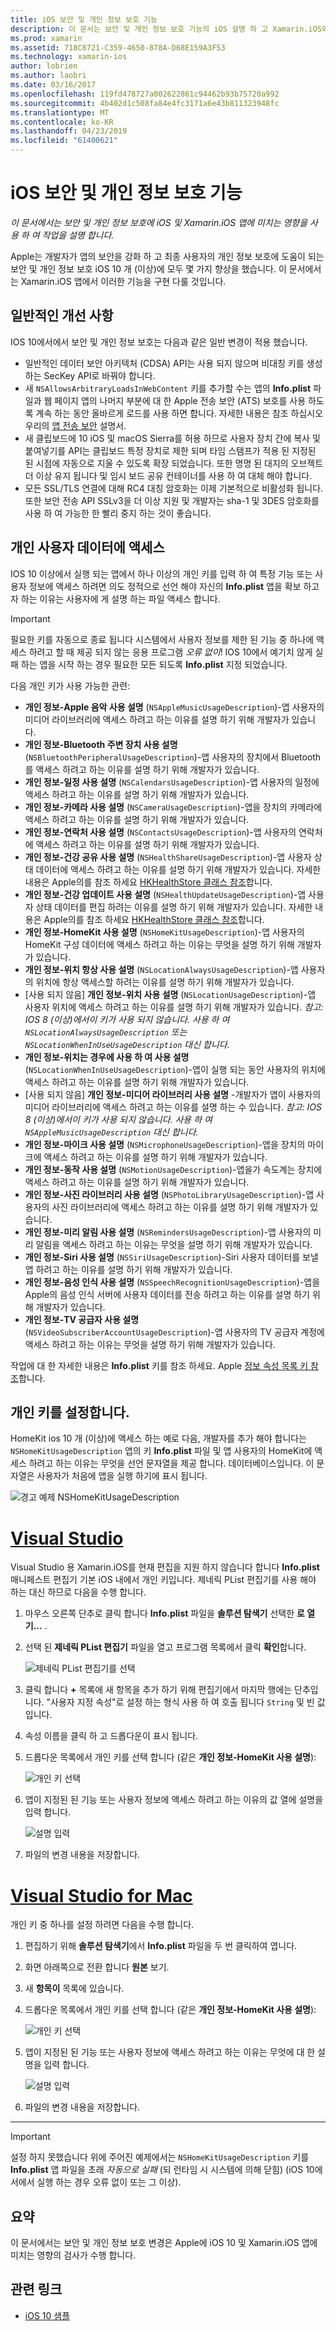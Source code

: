```yaml
---
title: iOS 보안 및 개인 정보 보호 기능
description: 이 문서는 보안 및 개인 정보 보호 기능의 iOS 설명 하 고 Xamarin.iOS와 함께 사용 하는 방법에 설명 합니다. IOS 10 및 개인 사용자 데이터에 액세스 하는 방법에 대 한 업데이트 살펴보겠습니다를 걸립니다.
ms.prod: xamarin
ms.assetid: 718C8721-C359-4650-878A-D68E159A3F53
ms.technology: xamarin-ios
author: lobrien
ms.author: laobri
ms.date: 03/16/2017
ms.openlocfilehash: 119fd478727a002622861c94462b93b75720a992
ms.sourcegitcommit: 4b402d1c508fa84e4fc3171a6e43b811323948fc
ms.translationtype: MT
ms.contentlocale: ko-KR
ms.lasthandoff: 04/23/2019
ms.locfileid: "61400621"
---
```

# <a name="ios-security-and-privacy-features"></a>iOS 보안 및 개인 정보 보호 기능

_이 문서에서는 보안 및 개인 정보 보호에 iOS 및 Xamarin.iOS 앱에 미치는 영향을 사용 하 여 작업을 설명 합니다._

Apple는 개발자가 앱의 보안을 강화 하 고 최종 사용자의 개인 정보 보호에 도움이 되는 보안 및 개인 정보 보호 iOS 10 개 (이상)에 모두 몇 가지 향상을 했습니다. 이 문서에서는 Xamarin.iOS 앱에서 이러한 기능을 구현 다룰 것입니다.
    
<a name="General-Enhancements" />

## <a name="general-enhancements"></a>일반적인 개선 사항

IOS 10에서에서 보안 및 개인 정보 보호는 다음과 같은 일반 변경이 적용 했습니다.

- 일반적인 데이터 보안 아키텍처 (CDSA) API는 사용 되지 않으며 비대칭 키를 생성 하는 SecKey API로 바꿔야 합니다.
- 새 `NSAllowsArbitraryLoadsInWebContent` 키를 추가할 수는 앱의 **Info.plist** 파일과 웹 페이지 앱의 나머지 부분에 대 한 Apple 전송 보안 (ATS) 보호를 사용 하도록 계속 하는 동안 올바르게 로드를 사용 하면 합니다. 자세한 내용은 참조 하십시오 우리의 [앱 전송 보안](~/ios/app-fundamentals/ats.md) 설명서.
- 새 클립보드에 10 iOS 및 macOS Sierra를 허용 하므로 사용자 장치 간에 복사 및 붙여넣기를 API는 클립보드 특정 장치로 제한 되며 타임 스탬프가 적용 된 지정된 된 시점에 자동으로 지울 수 있도록 확장 되었습니다. 또한 명명 된 대지의 오브젝트 더 이상 유지 됩니다 및 임시 보드 공유 컨테이너를 사용 하 여 대체 해야 합니다.
- 모든 SSL/TLS 연결에 대해 RC4 대칭 암호화는 이제 기본적으로 비활성화 됩니다. 또한 보안 전송 API SSLv3을 더 이상 지원 및 개발자는 sha-1 및 3DES 암호화를 사용 하 여 가능한 한 빨리 중지 하는 것이 좋습니다.

<a name="Accessing-Private-User-Data" />

## <a name="accessing-private-user-data"></a>개인 사용자 데이터에 액세스

IOS 10 이상에서 실행 되는 앱에서 하나 이상의 개인 키를 입력 하 여 특정 기능 또는 사용자 정보에 액세스 하려면 의도 정적으로 선언 해야 자신의 **Info.plist** 앱을 확보 하고자 하는 이유는 사용자에 게 설명 하는 파일 액세스 합니다.

> [!IMPORTANT]
> 필요한 키를 자동으로 종료 됩니다 시스템에서 사용자 정보를 제한 된 기능 중 하나에 액세스 하려고 할 때 제공 되지 않는 응용 프로그램 _오류 없이_! IOS 10에서 예기치 않게 실패 하는 앱을 시작 하는 경우 필요한 모든 되도록 **Info.plist** 지정 되었습니다.

다음 개인 키가 사용 가능한 관련:

- **개인 정보-Apple 음악 사용 설명** (`NSAppleMusicUsageDescription`)-앱 사용자의 미디어 라이브러리에 액세스 하려고 하는 이유를 설명 하기 위해 개발자가 있습니다.
- **개인 정보-Bluetooth 주변 장치 사용 설명** (`NSBluetoothPeripheralUsageDescription`)-앱 사용자의 장치에서 Bluetooth를 액세스 하려고 하는 이유를 설명 하기 위해 개발자가 있습니다.
- **개인 정보-일정 사용 설명** (`NSCalendarsUsageDescription`)-앱 사용자의 일정에 액세스 하려고 하는 이유를 설명 하기 위해 개발자가 있습니다.
- **개인 정보-카메라 사용 설명** (`NSCameraUsageDescription`)-앱을 장치의 카메라에 액세스 하려고 하는 이유를 설명 하기 위해 개발자가 있습니다.
- **개인 정보-연락처 사용 설명** (`NSContactsUsageDescription`)-앱 사용자의 연락처에 액세스 하려고 하는 이유를 설명 하기 위해 개발자가 있습니다.
- **개인 정보-건강 공유 사용 설명** (`NSHealthShareUsageDescription`)-앱 사용자 상태 데이터에 액세스 하려고 하는 이유를 설명 하기 위해 개발자가 있습니다. 자세한 내용은 Apple의를 참조 하세요 [HKHealthStore 클래스 참조](https://developer.apple.com/reference/healthkit/hkhealthstore)합니다.
- **개인 정보-건강 업데이트 사용 설명** (`NSHealthUpdateUsageDescription`)-앱 사용자 상태 데이터를 편집 하려는 이유를 설명 하기 위해 개발자가 있습니다. 자세한 내용은 Apple의를 참조 하세요 [HKHealthStore 클래스 참조](https://developer.apple.com/reference/healthkit/hkhealthstore)합니다.
- **개인 정보-HomeKit 사용 설명** (`NSHomeKitUsageDescription`)-앱 사용자의 HomeKit 구성 데이터에 액세스 하려고 하는 이유는 무엇을 설명 하기 위해 개발자가 있습니다.
- **개인 정보-위치 항상 사용 설명** (`NSLocationAlwaysUsageDescription`)-앱 사용자의 위치에 항상 액세스할 하려는 이유를 설명 하기 위해 개발자가 있습니다.
- [사용 되지 않음] **개인 정보-위치 사용 설명** (`NSLocationUsageDescription`)-앱 사용자 위치에 액세스 하려고 하는 이유를 설명 하기 위해 개발자가 있습니다. *참고: IOS 8 (이상)에서이 키가 사용 되지 않습니다. 사용 하 여 `NSLocationAlwaysUsageDescription` 또는 `NSLocationWhenInUseUsageDescription` 대신 합니다.*
- **개인 정보-위치는 경우에 사용 하 여 사용 설명** (`NSLocationWhenInUseUsageDescription`)-앱이 실행 되는 동안 사용자의 위치에 액세스 하려고 하는 이유를 설명 하기 위해 개발자가 있습니다.
- [사용 되지 않음] **개인 정보-미디어 라이브러리 사용 설명** -개발자가 앱이 사용자의 미디어 라이브러리에 액세스 하려고 하는 이유를 설명 하는 수 있습니다. *참고: IOS 8 (이상)에서이 키가 사용 되지 않습니다. 사용 하 여 `NSAppleMusicUsageDescription` 대신 합니다.*
- **개인 정보-마이크 사용 설명** (`NSMicrophoneUsageDescription`)-앱을 장치의 마이크에 액세스 하려고 하는 이유를 설명 하기 위해 개발자가 있습니다.
- **개인 정보-동작 사용 설명** (`NSMotionUsageDescription`)-앱을가 속도계는 장치에 액세스 하려고 하는 이유를 설명 하기 위해 개발자가 있습니다.
- **개인 정보-사진 라이브러리 사용 설명** (`NSPhotoLibraryUsageDescription`)-앱 사용자의 사진 라이브러리에 액세스 하려고 하는 이유를 설명 하기 위해 개발자가 있습니다.
- **개인 정보-미리 알림 사용 설명** (`NSRemindersUsageDescription`)-앱 사용자의 미리 알림을 액세스 하려고 하는 이유는 무엇을 설명 하기 위해 개발자가 있습니다.
- **개인 정보-Siri 사용 설명** (`NSSiriUsageDescription`)-Siri 사용자 데이터를 보낼 앱 하려고 하는 이유를 설명 하기 위해 개발자가 있습니다.
- **개인 정보-음성 인식 사용 설명** (`NSSpeechRecognitionUsageDescription`)-앱을 Apple의 음성 인식 서버에 사용자 데이터를 전송 하려고 하는 이유를 설명 하기 위해 개발자가 있습니다.
- **개인 정보-TV 공급자 사용 설명** (`NSVideoSubscriberAccountUsageDescription`)-앱 사용자의 TV 공급자 계정에 액세스 하려고 하는 이유는 무엇을 설명 하기 위해 개발자가 있습니다.

작업에 대 한 자세한 내용은 **Info.plist** 키를 참조 하세요. Apple [정보 속성 목록 키 참조](https://developer.apple.com/library/content/documentation/General/Reference/InfoPlistKeyReference/Introduction/Introduction.html#//apple_ref/doc/uid/TP40009248-SW1)합니다.

<a name="Setting-Privacy-Keys" />

## <a name="setting-privacy-keys"></a>개인 키를 설정합니다.

HomeKit ios 10 개 (이상)에 액세스 하는 예로 다음, 개발자를 추가 해야 합니다는 `NSHomeKitUsageDescription` 앱의 키 **Info.plist** 파일 및 앱 사용자의 HomeKit에 액세스 하려고 하는 이유는 무엇을 선언 문자열을 제공 합니다. 데이터베이스입니다. 이 문자열은 사용자가 처음에 앱을 실행 하기에 표시 됩니다.

![경고 예제 NSHomeKitUsageDescription](security-privacy-images/info01.png "NSHomeKitUsageDescription 경고 예제")

# <a name="visual-studiotabwindows"></a>[Visual Studio](#tab/windows)

Visual Studio 용 Xamarin.iOS를 현재 편집을 지원 하지 않습니다 합니다 **Info.plist** 매니페스트 편집기 기본 iOS 내에서 개인 키입니다. 제네릭 PList 편집기를 사용 해야 하는 대신 하므로 다음을 수행 합니다.

1. 마우스 오른쪽 단추로 클릭 합니다 **Info.plist** 파일을 **솔루션 탐색기** 선택한 **로 열기...** .
2. 선택 된 **제네릭 PList 편집기** 파일을 열고 프로그램 목록에서 클릭 **확인**합니다.

    ![제네릭 PList 편집기를 선택](security-privacy-images/InfoEditorSelectionVs.png "제네릭 PList 편집기를 선택 합니다.")
3. 클릭 합니다 **+** 목록에 새 항목을 추가 하기 위해 편집기에서 마지막 행에는 단추입니다. "사용자 지정 속성"로 설정 하는 형식 사용 하 여 호출 됩니다 `String` 및 빈 값입니다.
4. 속성 이름을 클릭 하 고 드롭다운이 표시 됩니다.
5. 드롭다운 목록에서 개인 키를 선택 합니다 (같은 **개인 정보-HomeKit 사용 설명**): 

    ![개인 키 선택](security-privacy-images/InfoPListEditorSelectKey.png "개인 키를 선택 합니다.")
6. 앱이 지정된 된 기능 또는 사용자 정보에 액세스 하려고 하는 이유의 값 열에 설명을 입력 합니다. 

    ![설명 입력](security-privacy-images/InfoPListSetValue.png "설명을 입력")
7. 파일의 변경 내용을 저장합니다.

# <a name="visual-studio-for-mactabmacos"></a>[Visual Studio for Mac](#tab/macos)

개인 키 중 하나를 설정 하려면 다음을 수행 합니다.

1. 편집하기 위해 **솔루션 탐색기**에서 **Info.plist** 파일을 두 번 클릭하여 엽니다.
2. 화면 아래쪽으로 전환 합니다 **원본** 보기.
3. 새 **항목이** 목록에 있습니다.
4. 드롭다운 목록에서 개인 키를 선택 합니다 (같은 **개인 정보-HomeKit 사용 설명**): 

    ![개인 키 선택](security-privacy-images/info02.png "개인 키를 선택 합니다.")
5. 앱이 지정된 된 기능 또는 사용자 정보에 액세스 하려고 하는 이유는 무엇에 대 한 설명을 입력 합니다. 

    ![설명 입력](security-privacy-images/info03.png "설명을 입력")
6. 파일의 변경 내용을 저장합니다.

-----

> [!IMPORTANT]
> 설정 하지 못했습니다 위에 주어진 예제에서는 `NSHomeKitUsageDescription` 키를 **Info.plist** 앱 파일을 초래 _자동으로 실패_ (되 런타임 시 시스템에 의해 닫힘) (iOS 10에서에서 실행 하는 경우 오류 없이 또는 그 이상).

<a name="Summary" />

## <a name="summary"></a>요약

이 문서에서는 보안 및 개인 정보 보호 변경은 Apple에 iOS 10 및 Xamarin.iOS 앱에 미치는 영향의 검사가 수행 합니다.

## <a name="related-links"></a>관련 링크

- [iOS 10 샘플](https://developer.xamarin.com/samples/ios/iOS10/)
